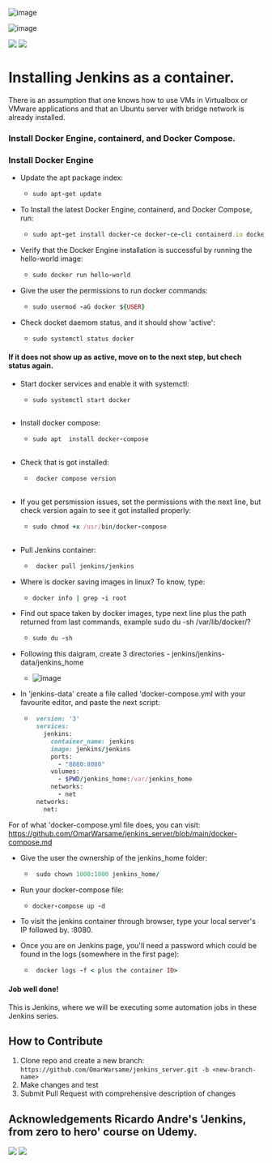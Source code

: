 ![image](https://user-images.githubusercontent.com/99705293/231359477-cfdfcd3b-b7bc-4bc5-8341-463e1923fcda.png)

![image](https://user-images.githubusercontent.com/99705293/231444014-8dc4c46c-e9a9-46d7-ab44-d60007610e49.png)




[![](https://img.shields.io/badge/LinkedIn-blue?style=for-the-badge)](https://www.linkedin.com/in/owarsame?lipi=urn%3Ali%3Apage%3Ad_flagship3_profile_view_base_contact_details%3BSOodhTsXT4CPjEe8q6c1Aw%3D%3D)
[![](https://img.shields.io/badge/github-darkgrey?style=for-the-badge)](https://github.com/OmarWarsame)
<!---[![](https://img.shields.io/badge/book-blueviolet?style=for-the-badge)](https://hamzamohdzubair.github.io/redant/)--->
<!---[![](https://img.shields.io/badge/API-yellow?style=for-the-badge)](https://docs.rs/crate/redant/latest)--->
<!---[![](https://img.shields.io/badge/Crates.io-orange?style=for-the-badge)](https://crates.io/crates/redant)--->
# Installing Jenkins as a container.


There is an assumption that one knows how to use VMs in Virtualbox or VMware applications and that an Ubuntu server with bridge network is already installed.
### Install Docker Engine, containerd, and Docker Compose.

### Install Docker Engine
+ Update the apt package index:
  - ``` ruby
    sudo apt-get update
    ```
+ To Install the latest Docker Engine, containerd, and Docker Compose, run:
  - ``` ruby
    sudo apt-get install docker-ce docker-ce-cli containerd.io docker-buildx-plugin docker-compose-plugin
    ```
+ Verify that the Docker Engine installation is successful by running the hello-world image:
  - ``` ruby
    sudo docker run hello-world
    ```
+ Give the user the permissions to run docker commands:
  - ``` ruby
    sudo usermod -aG docker ${USER}  
    ```
+ Check docket daemom status, and it should show 'active':
  - ``` ruby 
    sudo systemctl status docker  
    ```
#### If it does not show up as active, move on to the next step, but chech status again.
+ Start docker services and enable it with systemctl:
    - ``` ruby
      sudo systemctl start docker
    
      ```
+ Install docker compose:
    - ``` ruby
      sudo apt  install docker-compose
    
      ```
+ Check that is got installed:
    - ``` ruby
       docker compose version
    
      ```
+ If you get persmission issues, set the permissions with the next line, but check version again to see it got installed properly:
    - ``` ruby
      sudo chmod +x /usr/bin/docker-compose
    
      ```
+ Pull Jenkins container:
    - ``` ruby
       docker pull jenkins/jenkins
      ```
+ Where is docker saving images in linux? To know, type:
    - ``` ruby
      docker info | grep -i root
      ```
+ Find out space taken by docker images, type next line plus the path returned from last commands, example sudo du -sh /var/lib/docker/?
    - ``` ruby
      sudo du -sh
       ```
+ Following this daigram, create 3 directories - jenkins/jenkins-data/jenkins_home
    - ![image](https://user-images.githubusercontent.com/99705293/231308698-2530d913-963e-4c27-862a-ce0b1b78dc66.png)

+ In 'jenkins-data' create a file called 'docker-compose.yml with your favourite editor, and paste the next script:
   - ``` ruby
      version: '3' 
      services: 
        jenkins:
          container_name: jenkins 
          image: jenkins/jenkins 
          ports:
            - "8080:8080" 
          volumes:
            - $PWD/jenkins_home:/var/jenkins_home 
          networks:
            - net
      networks:
        net:
       ```
 For of what 'docker-compose.yml file does, you can visit: https://github.com/OmarWarsame/jenkins_server/blob/main/docker-compose.md
 + Give the user the ownership of the jenkins_home folder:
   - ``` ruby
      sudo chown 1000:1000 jenkins_home/
     ```
  + Run your docker-compose file:
    - ``` ruby
      docker-compose up -d
      ```
+ To visit the jenkins container through browser, type your local server's IP followed by. :8080.

+ Once you are on Jenkins page, you'll need a password which could be found in the logs (somewhere in the first page):
  - ``` ruby
     docker logs -f < plus the container ID>
     ```

#### Job well done!
This is Jenkins, where we will be executing some automation jobs in these Jenkins series.


**How to Contribute**
---

1. Clone repo and create a new branch: `https://github.com/OmarWarsame/jenkins_server.git -b <new-branch-name>`
2. Make changes and test
3. Submit Pull Request with comprehensive description of changes

**Acknowledgements**
Ricardo Andre's 'Jenkins, from zero to hero' course on Udemy.
---

[![](https://img.shields.io/badge/LinkedIn-blue?style=for-the-badge)](https://www.linkedin.com/in/owarsame?lipi=urn%3Ali%3Apage%3Ad_flagship3_profile_view_base_contact_details%3BSOodhTsXT4CPjEe8q6c1Aw%3D%3D)
[![](https://img.shields.io/badge/github-darkgrey?style=for-the-badge)](https://github.com/OmarWarsame)
<!---[![](https://img.shields.io/badge/book-blueviolet?style=for-the-badge)](https://hamzamohdzubair.github.io/redant/)--->
<!---[![](https://img.shields.io/badge/API-yellow?style=for-the-badge)](https://docs.rs/crate/redant/latest)--->
<!---[![](https://img.shields.io/badge/Crates.io-orange?style=for-the-badge)](https://crates.io/crates/redant)--->





